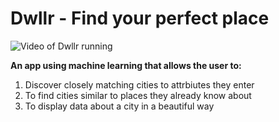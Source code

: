 # Dwllr - Find your perfect place

![Video of Dwllr running](example.gif)

**An app using machine learning that allows the user to:**
1. Discover closely matching cities to attrbiutes they enter
2. To find cities similar to places they already know about
3. To display data about a city in a beautiful way
